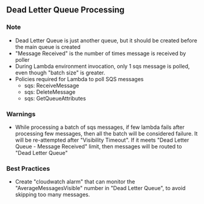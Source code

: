 ## Dead Letter Queue Processing


### Note
- Dead Letter Queue is just another queue, but it should be created before the main queue is created
- "Message Received" is the number of times message is received by poller
- During Lambda environment invocation, only 1 sqs message is polled, even though "batch size" is greater.
- Policies required for Lambda to poll SQS messages
    - sqs: ReceiveMessage
    - sqs: DeleteMessage
    - sqs: GetQueueAttributes

### Warnings
- While processing a batch of sqs messages, if few lambda fails after processing few messages, then all the batch will be considered failure.
It will be re-attempted after "Visibility Timeout".
If it meets "Dead Letter Queue - Message Received" limit, then messages will be routed to "Dead Letter Queue"

### Best Practices
- Create "cloudwatch alarm" that can monitor the "AverageMessagesVisible" number in "Dead Letter Queue", to avoid skipping too many messages.





